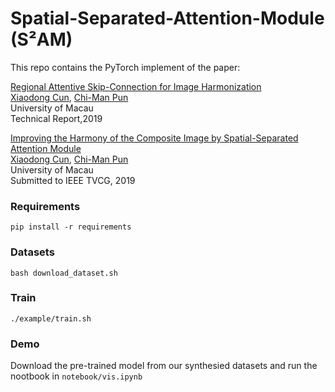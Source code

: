 # Spatial-Separated-Attention-Module (S²AM)
This repo contains the PyTorch implement of the paper:

[Regional Attentive Skip-Connection for Image Harmonization]()<br>
[Xiaodong Cun](), [Chi-Man Pun]()<br>
University of Macau<br>
Technical Report,2019

[Improving the Harmony of the Composite Image by Spatial-Separated Attention Module]()<br>
[Xiaodong Cun](), [Chi-Man Pun]()<br>
University of Macau<br>
Submitted to IEEE TVCG, 2019

### Requirements

```
pip install -r requirements
```

### Datasets

```
bash download_dataset.sh
```

### Train

```
./example/train.sh
```

### Demo
Download the pre-trained model from our synthesied datasets and run the nootbook in `notebook/vis.ipynb`





